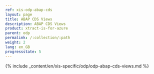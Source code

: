 ```yaml
---
ref: xis-odp-abap-cds
layout: page
title: ABAP CDS Views
description: ABAP CDS Views
product: xtract-is-for-azure
parent: odp
permalink: /:collection/:path
weight: 2
lang: en_GB
progressstate: 5
---
```

{% include _content/en/xis-specific/odp/odp-abap-cds-views.md %}
